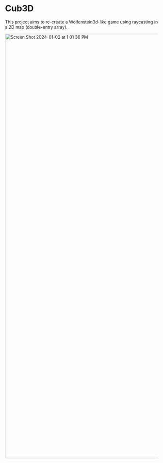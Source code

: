 # Cub3D

This project aims to re-create a Wolfenstein3d-like game using raycasting in a 2D map (double-entry array).

<img width="1399" alt="Screen Shot 2024-01-02 at 1 01 36 PM" src="https://github.com/gt-serst/Cub3D/assets/81758850/7c3f3e7f-285a-40bc-be2f-05ecb53d9417">
